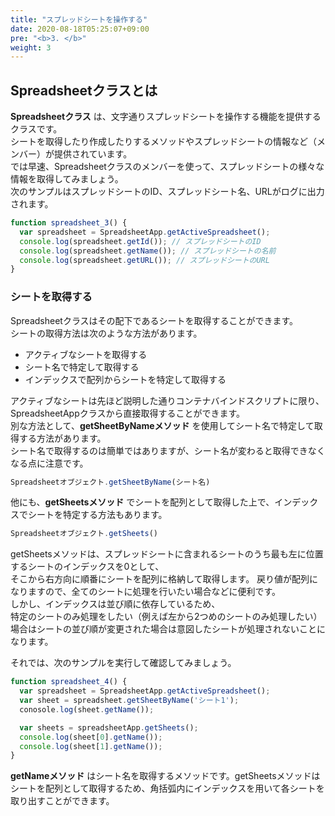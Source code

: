 ```yaml
---
title: "スプレッドシートを操作する"
date: 2020-08-18T05:25:07+09:00
pre: "<b>3. </b>"
weight: 3
---
```

## Spreadsheetクラスとは
**Spreadsheetクラス** は、文字通りスプレッドシートを操作する機能を提供するクラスです。  
シートを取得したり作成したりするメソッドやスプレッドシートの情報など（メンバー）が提供されています。  
では早速、Spreadsheetクラスのメンバーを使って、スプレッドシートの様々な情報を取得してみましょう。  
次のサンプルはスプレッドシートのID、スプレッドシート名、URLがログに出力されます。

```js
function spreadsheet_3() {
  var spreadsheet = SpreadsheetApp.getActiveSpreadsheet();
  console.log(spreadsheet.getId()); // スプレッドシートのID
  console.log(spreadsheet.getName()); // スプレッドシートの名前
  console.log(spreadsheet.getURL()); // スプレッドシートのURL
}
```
### シートを取得する
Spreadsheetクラスはその配下であるシートを取得することができます。  
シートの取得方法は次のような方法があります。

- アクティブなシートを取得する
- シート名で特定して取得する
- インデックスで配列からシートを特定して取得する

アクティブなシートは先ほど説明した通りコンテナバインドスクリプトに限り、SpreadsheetAppクラスから直接取得することができます。  
別な方法として、**getSheetByNameメソッド** を使用してシート名で特定して取得する方法があります。  
シート名で取得するのは簡単ではありますが、シート名が変わると取得できなくなる点に注意です。

```js
Spreadsheetオブジェクト.getSheetByName(シート名)
```
他にも、**getSheetsメソッド** でシートを配列として取得した上で、インデックスでシートを特定する方法もあります。

```js
Spreadsheetオブジェクト.getSheets()
```

getSheetsメソッドは、スプレッドシートに含まれるシートのうち最も左に位置するシートのインデックスを0として、  
そこから右方向に順番にシートを配列に格納して取得します。
戻り値が配列になりますので、全てのシートに処理を行いたい場合などに便利です。  
しかし、インデックスは並び順に依存しているため、  
特定のシートのみ処理をしたい（例えば左から2つめのシートのみ処理したい）場合はシートの並び順が変更された場合は意図したシートが処理されないことになります。

それでは、次のサンプルを実行して確認してみましょう。

```js
function spreadsheet_4() {
  var spreadsheet = SpreadsheetApp.getActiveSpreadsheet();
  var sheet = spreadsheet.getSheetByName('シート1');
  conosole.log(sheet.getName());

  var sheets = spreadsheetApp.getSheets();
  console.log(sheet[0].getName());
  console.log(sheet[1].getName());
}
```

**getNameメソッド** はシート名を取得するメソッドです。getSheetsメソッドはシートを配列として取得するため、角括弧内にインデックスを用いて各シートを取り出すことができます。
